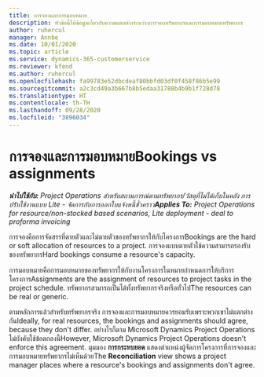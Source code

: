 ```yaml
---
title: การจองและการมอบหมาย
description: หัวข้อนี้ให้ข้อมูลเกี่ยวกับความแตกต่างระหว่างการจองทรัพยากรและการมอบหมายทรัพยากร
author: ruhercul
manager: Annbe
ms.date: 10/01/2020
ms.topic: article
ms.service: dynamics-365-customerservice
ms.reviewer: kfend
ms.author: ruhercul
ms.openlocfilehash: fa99783e52dbcdeaf80bbfd03df0f458f86b5e99
ms.sourcegitcommit: a2c3cd49a3b667b8b5edaa31788b4b9b1f728d78
ms.translationtype: HT
ms.contentlocale: th-TH
ms.lasthandoff: 09/28/2020
ms.locfileid: "3896034"
---
```

# <a name="bookings-vs-assignments"></a><span data-ttu-id="eb9ab-103">การจองและการมอบหมาย</span><span class="sxs-lookup"><span data-stu-id="eb9ab-103">Bookings vs assignments</span></span>

<span data-ttu-id="eb9ab-104">_**นำไปใช้กับ:** Project Operations สำหรับสถานการณ์ตามทรัพยากร/วัสดุที่ไม่ได้เก็บในคลัง การปรับใช้งานแบบ Lite - จัดการกับการออกใบแจ้งหนี้ชั่วคราว_</span><span class="sxs-lookup"><span data-stu-id="eb9ab-104">_**Applies To:** Project Operations for resource/non-stocked based scenarios, Lite deployment - deal to proforma invoicing_</span></span>

<span data-ttu-id="eb9ab-105">การจองคือการจัดสรรที่ตายตัวและไม่ตายตัวของทรัพยากรให้กับโครงการ</span><span class="sxs-lookup"><span data-stu-id="eb9ab-105">Bookings are the hard or soft allocation of resources to a project.</span></span> <span data-ttu-id="eb9ab-106">การจองแบบตายตัวใช้ความสามารถรองรับของทรัพยากร</span><span class="sxs-lookup"><span data-stu-id="eb9ab-106">Hard bookings consume a resource's capacity.</span></span> 

<span data-ttu-id="eb9ab-107">การมอบหมายคือการมอบหมายของทรัพยากรให้กับงานโครงการในหมายกำหนดการให้บริการโครงการ</span><span class="sxs-lookup"><span data-stu-id="eb9ab-107">Assignments are the assignment of resources to project tasks in the project schedule.</span></span> <span data-ttu-id="eb9ab-108">ทรัพยากรสามารถเป็นได้ทั้งทรัพยากรจริงหรือทั่วไป</span><span class="sxs-lookup"><span data-stu-id="eb9ab-108">The resources can be real or generic.</span></span> 

<span data-ttu-id="eb9ab-109">ตามหลักการแล้วสำหรับทรัพยากรจริง การจองและการมอบหมายควรยอมรับเพราะพวกเขาไม่แตกต่างกัน</span><span class="sxs-lookup"><span data-stu-id="eb9ab-109">Ideally, for real resources, the bookings and assignments should agree, because they don't differ.</span></span> <span data-ttu-id="eb9ab-110">อย่างไรก็ตาม Microsoft Dynamics Project Operations ไม่บังคับใช้ข้อตกลงนี้</span><span class="sxs-lookup"><span data-stu-id="eb9ab-110">However, Microsoft Dynamics Project Operations doesn't enforce this agreement.</span></span> <span data-ttu-id="eb9ab-111">มุมมอง **การกระทบยอด** แสดงตำแหน่งผู้จัดการโครงการที่การจองและการมอบหมายทรัพยากรไม่เห็นด้วย</span><span class="sxs-lookup"><span data-stu-id="eb9ab-111">The **Reconciliation** view shows a project manager places where a resource's bookings and assignments don't agree.</span></span>
